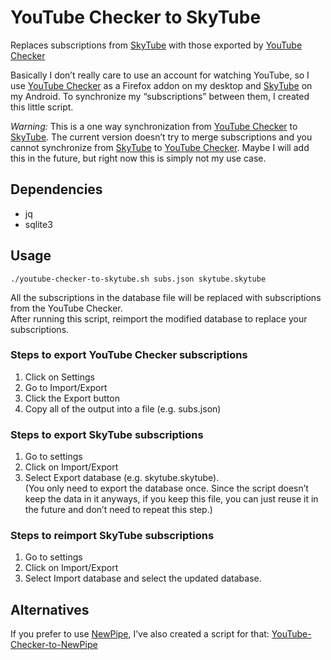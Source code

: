 # YouTube Checker to SkyTube
Replaces subscriptions from [SkyTube](https://skytube-app.com/) with those exported by [YouTube Checker](https://github.com/XrXr/YoutubeSubscriptionChecker)

Basically I don’t really care to use an account for watching YouTube, so I use [YouTube Checker](https://github.com/XrXr/YoutubeSubscriptionChecker) as a Firefox addon on my desktop and [SkyTube](https://skytube-app.com/) on my Android.  To synchronize my “subscriptions” between them, I created this little script.

*Warning:* This is a one way synchronization from [YouTube Checker](https://github.com/XrXr/YoutubeSubscriptionChecker) to [SkyTube](https://skytube-app.com/).  The current version doesn’t try to merge subscriptions and you cannot synchronize from [SkyTube](https://skytube-app.com/) to [YouTube Checker](https://github.com/XrXr/YoutubeSubscriptionChecker).  Maybe I will add this in the future, but right now this is simply not my use case.

## Dependencies
- jq
- sqlite3

## Usage
`./youtube-checker-to-skytube.sh subs.json skytube.skytube`

All the subscriptions in the database file will be replaced with subscriptions from the YouTube Checker.  
After running this script, reimport the modified database to replace your subscriptions.  

### Steps to export YouTube Checker subscriptions
1. Click on Settings  
2. Go to Import/Export  
3. Click the Export button  
4. Copy all of the output into a file (e.g. subs.json)

### Steps to export SkyTube subscriptions
1. Go to settings  
2. Click on Import/Export  
3. Select Export database (e.g. skytube.skytube).  
(You only need to export the database once.  Since the script doesn’t keep the data in it anyways, if you keep this file, you can just reuse it in the future and don’t need to repeat this step.)

### Steps to reimport SkyTube subscriptions
1. Go to settings  
2. Click on Import/Export  
3. Select Import database and select the updated database.

## Alternatives
If you prefer to use [NewPipe](https://newpipe.schabi.org/), I’ve also created a script for that: [YouTube-Checker-to-NewPipe](https://github.com/jonasw234/YouTube-Checker-to-NewPipe)
